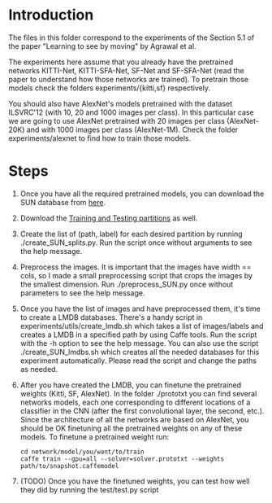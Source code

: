 # Introduction 

The files in this folder correspond to the experiments of the
Section 5.1 of the paper "Learning to see by moving" by Agrawal et al.

The experiments here assume that you already have the pretrained networks
KITTI-Net, KITTI-SFA-Net, SF-Net and SF-SFA-Net (read the paper to understand
how those networks are trained). To pretrain those models check the folders
experiments/{kitti,sf} respectively.

You should also have AlexNet's models pretrained with the dataset ILSVRC'12
(with 10, 20 and 1000 images per class). In this particular case we are going to
use AlexNet pretrained with 20 images per class (AlexNet-20K) and with 1000
images per class (AlexNet-1M). Check the folder experiments/alexnet to find how
to train those models.

# Steps

1. Once you have all the required pretrained models, you can download the SUN
   database from [here](http://vision.princeton.edu/projects/2010/SUN/).

2. Download the [Training and Testing partitions](http://vision.princeton.edu/projects/2010/SUN/download/Partitions.zip) as well.

3. Create the list of (path, label) for each desired partition by running
   ./create_SUN_splits.py. Run the script once without arguments to see the help
   message.

4. Preprocess the images. It is important that the images have width == cols, so
   I made a small preprocessing script that crops the images by the smallest
   dimension.  Run ./preprocess_SUN.py once without parameters to see the help
   message.

5. Once you have the list of images and have preprocessed them, it's time to
   create a LMDB databases.  There's a handy script in
   experiments/utils/create_lmdb.sh which takes a list of images/labels and creates
   a LMDB in a specified path by using Caffe tools. Run the script with the -h
   option to see the help message. You can also use the script ./create_SUN_lmdbs.sh 
   which creates all the needed databases for this experiment automatically. 
   Please read the script and change the paths as needed.

6. After you have created the LMDB, you can finetune the pretrained weights
   (Kitti, SF, AlexNet). In the folder ./prototxt you can find several networks
   models, each one corresponding to different locations of a classifier in the
   CNN (after the first convolutional layer, the second, etc.). Since the
   architecture of all the networks are based on AlexNet, you should be OK
   finetuning all the pretrained weights on any of these models.
   To finetune a pretrained weight run:
   ```
   cd network/model/you/want/to/train
   caffe train --gpu=all --solver=solver.prototxt --weights path/to/snapshot.caffemodel
   ```

7. (TODO) Once you have the finetuned weights, you can test how well they did by
   running the test/test.py script
